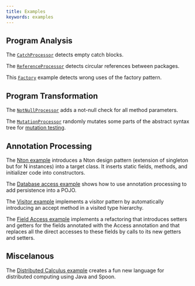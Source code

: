 ```yaml
---
title: Examples
keywords: examples
---
```


## Program Analysis

The [`CatchProcessor`](https://gforge.inria.fr/scm/viewvc.php/trunk/spoon-examples/src/main/java/spoon/examples/analysis/processing/CatchProcessor.java?view=markup&root=spoon) detects empty catch blocks.

The [`ReferenceProcessor`](https://gforge.inria.fr/scm/viewvc.php/trunk/spoon-examples/src/main/java/spoon/examples/analysis/processing/ReferenceProcessor.java?view=markup&root=spoon) detects circular references between packages.

This [`Factory`](https://gforge.inria.fr/scm/viewvc.php/trunk/spoon-examples/src/main/java/spoon/examples/factory/processing/FactoryProcessor.java?view=markup&root=spoon) example detects wrong uses of the factory pattern.

## Program Transformation

The [`NotNullProcessor`](https://gforge.inria.fr/scm/viewvc.php/trunk/spoon-examples/src/main/java/spoon/examples/notnull/NotNullCheckAdderProcessor.java?view=markup&root=spoon) adds a not-null check for all method parameters.

The [`MutationProcessor`](https://gforge.inria.fr/scm/viewvc.php/trunk/spoon-examples/src/main/java/spoon/examples/mutation/MutationProcessor.java?view=markup&root=spoon) randomly mutates some parts of the abstract syntax tree for [mutation testing](http://en.wikipedia.org/wiki/Mutation_testing).

## Annotation Processing

The [Nton example](https://gforge.inria.fr/scm/viewvc.php/trunk/spoon-examples/src/main/java/spoon/examples/nton/?root=spoon) introduces a Nton design pattern (extension of singleton but for N instances) into a target class. It inserts static fields, methods, and initializer code into constructors.

The [Database access example](https://gforge.inria.fr/scm/viewvc.php/trunk/spoon-examples/src/main/java/spoon/examples/dbaccess/processing/DBAccessProcessor.java?view=markup&root=spoon) shows how to use annotation processing to add persistence into a POJO.

The [Visitor example](https://gforge.inria.fr/scm/viewvc.php/trunk/spoon-examples/src/main/java/spoon/examples/visitor/?root=spoon) implements a visitor pattern by automatically introducing an accept method in a visited type hierarchy.

The [Field Access example](https://gforge.inria.fr/scm/viewvc.php/trunk/spoon-examples/src/main/java/spoon/examples/fieldaccess/?root=spoon) implements a refactoring that introduces setters and getters for the fields annotated with the Access annotation and that replaces all the direct accesses to these fields by calls to its new getters and setters.

## Miscelanous

The [Distributed Calculus example](https://gforge.inria.fr/scm/viewvc.php/trunk/spoon-examples/src/main/java/spoon/examples/distcalc/?root=spoon) creates a fun new language for distributed computing using Java and Spoon.